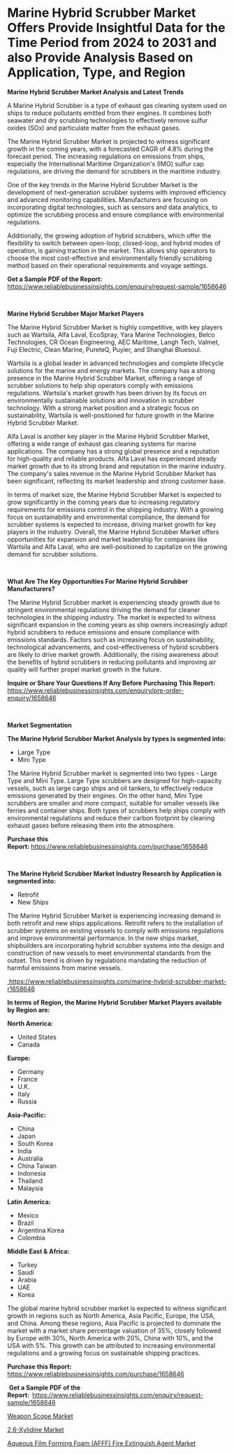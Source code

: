 <p><h1>Marine Hybrid Scrubber Market Offers Provide Insightful Data for the Time Period from 2024 to 2031 and also Provide Analysis Based on Application, Type, and Region</h1></p><p><strong>Marine Hybrid Scrubber Market Analysis and Latest Trends</strong></p>
<p><p>A Marine Hybrid Scrubber is a type of exhaust gas cleaning system used on ships to reduce pollutants emitted from their engines. It combines both seawater and dry scrubbing technologies to effectively remove sulfur oxides (SOx) and particulate matter from the exhaust gases.</p><p>The Marine Hybrid Scrubber Market is projected to witness significant growth in the coming years, with a forecasted CAGR of 4.8% during the forecast period. The increasing regulations on emissions from ships, especially the International Maritime Organization's (IMO) sulfur cap regulations, are driving the demand for scrubbers in the maritime industry.</p><p>One of the key trends in the Marine Hybrid Scrubber Market is the development of next-generation scrubber systems with improved efficiency and advanced monitoring capabilities. Manufacturers are focusing on incorporating digital technologies, such as sensors and data analytics, to optimize the scrubbing process and ensure compliance with environmental regulations.</p><p>Additionally, the growing adoption of hybrid scrubbers, which offer the flexibility to switch between open-loop, closed-loop, and hybrid modes of operation, is gaining traction in the market. This allows ship operators to choose the most cost-effective and environmentally friendly scrubbing method based on their operational requirements and voyage settings.</p></p>
<p><strong>Get a Sample PDF of the Report:&nbsp;</strong> <a href="https://www.reliablebusinessinsights.com/enquiry/request-sample/1658646">https://www.reliablebusinessinsights.com/enquiry/request-sample/1658646</a></p>
<p>&nbsp;</p>
<p><strong>Marine Hybrid Scrubber Major Market Players</strong></p>
<p><p>The Marine Hybrid Scrubber Market is highly competitive, with key players such as Wartsila, Alfa Laval, EcoSpray, Yara Marine Technologies, Belco Technologies, CR Ocean Engineering, AEC Maritime, Langh Tech, Valmet, Fuji Electric, Clean Marine, PureteQ, Puyier, and Shanghai Bluesoul.</p><p>Wartsila is a global leader in advanced technologies and complete lifecycle solutions for the marine and energy markets. The company has a strong presence in the Marine Hybrid Scrubber Market, offering a range of scrubber solutions to help ship operators comply with emissions regulations. Wartsila's market growth has been driven by its focus on environmentally sustainable solutions and innovation in scrubber technology. With a strong market position and a strategic focus on sustainability, Wartsila is well-positioned for future growth in the Marine Hybrid Scrubber Market.</p><p>Alfa Laval is another key player in the Marine Hybrid Scrubber Market, offering a wide range of exhaust gas cleaning systems for marine applications. The company has a strong global presence and a reputation for high-quality and reliable products. Alfa Laval has experienced steady market growth due to its strong brand and reputation in the marine industry. The company's sales revenue in the Marine Hybrid Scrubber Market has been significant, reflecting its market leadership and strong customer base.</p><p>In terms of market size, the Marine Hybrid Scrubber Market is expected to grow significantly in the coming years due to increasing regulatory requirements for emissions control in the shipping industry. With a growing focus on sustainability and environmental compliance, the demand for scrubber systems is expected to increase, driving market growth for key players in the industry. Overall, the Marine Hybrid Scrubber Market offers opportunities for expansion and market leadership for companies like Wartsila and Alfa Laval, who are well-positioned to capitalize on the growing demand for scrubber solutions.</p></p>
<p>&nbsp;</p>
<p><strong>What Are The Key Opportunities For Marine Hybrid Scrubber Manufacturers?</strong></p>
<p><p>The Marine Hybrid Scrubber market is experiencing steady growth due to stringent environmental regulations driving the demand for cleaner technologies in the shipping industry. The market is expected to witness significant expansion in the coming years as ship owners increasingly adopt hybrid scrubbers to reduce emissions and ensure compliance with emissions standards. Factors such as increasing focus on sustainability, technological advancements, and cost-effectiveness of hybrid scrubbers are likely to drive market growth. Additionally, the rising awareness about the benefits of hybrid scrubbers in reducing pollutants and improving air quality will further propel market growth in the future.</p></p>
<p><strong>Inquire or Share Your Questions If Any Before Purchasing This Report:</strong> <a href="https://www.reliablebusinessinsights.com/enquiry/pre-order-enquiry/1658646">https://www.reliablebusinessinsights.com/enquiry/pre-order-enquiry/1658646</a></p>
<p>&nbsp;</p>
<p><strong>Market Segmentation</strong></p>
<p><strong>The Marine Hybrid Scrubber Market Analysis by types is segmented into:</strong></p>
<p><ul><li>Large Type</li><li>Mini Type</li></ul></p>
<p><p>The Marine Hybrid Scrubber market is segmented into two types - Large Type and Mini Type. Large Type scrubbers are designed for high-capacity vessels, such as large cargo ships and oil tankers, to effectively reduce emissions generated by their engines. On the other hand, Mini Type scrubbers are smaller and more compact, suitable for smaller vessels like ferries and container ships. Both types of scrubbers help ships comply with environmental regulations and reduce their carbon footprint by cleaning exhaust gases before releasing them into the atmosphere.</p></p>
<p><strong>Purchase this Report:&nbsp;</strong><a href="https://www.reliablebusinessinsights.com/purchase/1658646">https://www.reliablebusinessinsights.com/purchase/1658646</a></p>
<p>&nbsp;</p>
<p><strong>The Marine Hybrid Scrubber Market Industry Research by Application is segmented into:</strong></p>
<p><ul><li>Retrofit</li><li>New Ships</li></ul></p>
<p><p>The Marine Hybrid Scrubber Market is experiencing increasing demand in both retrofit and new ships applications. Retrofit refers to the installation of scrubber systems on existing vessels to comply with emissions regulations and improve environmental performance. In the new ships market, shipbuilders are incorporating hybrid scrubber systems into the design and construction of new vessels to meet environmental standards from the outset. This trend is driven by regulations mandating the reduction of harmful emissions from marine vessels.</p></p>
<p><a href="https://www.reliablebusinessinsights.com/marine-hybrid-scrubber-market-r1658646">&nbsp;https://www.reliablebusinessinsights.com/marine-hybrid-scrubber-market-r1658646</a></p>
<p><strong>In terms of Region, the Marine Hybrid Scrubber Market Players available by Region are:</strong></p>
<p>
    <p> <strong> North America: </strong>
        <ul>
            <li>United States</li>
            <li>Canada</li>
        </ul>
        </p> 
    <p> <strong> Europe: </strong>
        <ul>
            <li>Germany</li>
            <li>France</li>
            <li>U.K.</li>
            <li>Italy</li>
            <li>Russia</li>
        </ul>
        </p> 
    <p> <strong> Asia-Pacific: </strong>
        <ul>
            <li>China</li>
            <li>Japan</li>
            <li>South Korea</li>
            <li>India</li>
            <li>Australia</li>
            <li>China Taiwan</li>
            <li>Indonesia</li>
            <li>Thailand</li>
            <li>Malaysia</li>
        </ul>
        </p> 
    <p> <strong> Latin America: </strong>
        <ul>
            <li>Mexico</li>
            <li>Brazil</li>
            <li>Argentina Korea</li>
            <li>Colombia</li>
        </ul>
        </p> 
    <p> <strong> Middle East & Africa: </strong>
        <ul>
            <li>Turkey</li>
            <li>Saudi</li>
            <li>Arabia</li>
            <li>UAE</li>
            <li>Korea</li>
        </ul>
    </p>
    </p>
<p><p>The global marine hybrid scrubber market is expected to witness significant growth in regions such as North America, Asia Pacific, Europe, the USA, and China. Among these regions, Asia Pacific is projected to dominate the market with a market share percentage valuation of 35%, closely followed by Europe with 30%, North America with 20%, China with 10%, and the USA with 5%. This growth can be attributed to increasing environmental regulations and a growing focus on sustainable shipping practices.</p></p>
<p><strong>Purchase this Report: </strong><a href="https://www.reliablebusinessinsights.com/purchase/1658646">https://www.reliablebusinessinsights.com/purchase/1658646</a></p>
<p>&nbsp;<strong>Get a Sample PDF of the Report:&nbsp;&nbsp;</strong><a href="https://www.reliablebusinessinsights.com/enquiry/request-sample/1658646">https://www.reliablebusinessinsights.com/enquiry/request-sample/1658646</a></p>
<p><strong></strong></p>
<p><p><a href="https://github.com/esmeraldaezzy156/Market-Research-Report-List-1/blob/main/weapon-scope-market.md">Weapon Scope Market</a></p><p><a href="https://github.com/JewelMohr52/Market-Research-Report-List-1/blob/main/26-xylidine-market.md">2,6-Xylidine Market</a></p><p><a href="https://github.com/carolalsopr44536/Market-Research-Report-List-1/blob/main/aqueous-film-forming-foam-afff-fire-extinguish-agent-market.md">Aqueous Film Forming Foam (AFFF) Fire Extinguish Agent Market</a></p></p>